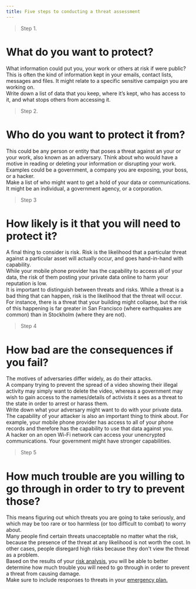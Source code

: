 ```yaml
---
title: Five steps to conducting a threat assessment
---
```


> Step 1.
# What do you want to protect?

What information could put you, your work or others at risk if were public? This is often the kind of information kept in your emails, contact lists, messages and files. It might relate to a specific sensitive campaign you are working on.
<br>
Write down a list of data that you keep, where it’s kept, who has access to it, and what stops others from accessing it.
<br>

> Step 2.
# Who do you want to protect it from?

This could be any person or entity that poses a threat against an your or your work, also known as an adversary. Think about who would have a motive in reading or deleting your information or disrupting your work.
<br>
Examples could be a government, a company you are exposing, your boss, or a hacker.
<br>
Make a list of who might want to get a hold of your data or communications. It might be an individual, a government agency, or a corporation.
<br>

> Step 3
# How likely is it that you will need to protect it?

A final thing to consider is risk. Risk is the likelihood that a particular threat against a particular asset will actually occur, and goes hand-in-hand with capability.
<br>
While your mobile phone provider has the capability to access all of your data, the risk of them posting your private data online to harm your reputation is low.
<br>
It is important to distinguish between threats and risks. While a threat is a bad thing that can happen, risk is the likelihood that the threat will occur.
<br>
For instance, there is a threat that your building might collapse, but the risk of this happening is far greater in San Francisco (where earthquakes are common) than in Stockholm (where they are not).
<br>
> Step 4
# How bad are the consequences if you fail?

The motives of adversaries differ widely, as do their attacks.
<br>
A company trying to prevent the spread of a video showing their illegal activity may simply want to delete the video, whereas a government may wish to gain access to the names/details of activists it sees as a threat to the state in order to arrest or harass them.
<br>
Write down what your adversary might want to do with your private data.
<br>
The capability of your attacker is also an important thing to think about. For example, your mobile phone provider has access to all of your phone records and therefore has the capability to use that data against you.
<br>
A hacker on an open Wi-Fi network can access your unencrypted communications. Your government might have stronger capabilities.

> Step 5
# How much trouble are you willing to go through in order to try to prevent those?

This means figuring out which threats you are going to take seriously, and which may be too rare or too harmless (or too difficult to combat) to worry about.
<br>
Many people find certain threats unacceptable no matter what the risk, because the presence of the threat at any likelihood is not worth the cost. In other cases, people disregard high risks because they don't view the threat as a problem.
<Br>
Based on the results of your [risk analysis](topics/practice-2-planning/2-assess-risk/1-1-intro.md), you will be able to better determine how much trouble you will need to go through in order to prevent a threat from causing damage.
<br>
Make sure to include responses to threats in your [emergency plan.](topics/practice-2-planning/4-emergency-plan/1-1-intro.md)
